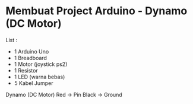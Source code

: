 # Membuat Project Arduino - Dynamo (DC Motor)

List :
- 1 Arduino Uno
- 1 Breadboard
- 1 Motor (joystick ps2)
- 1 Resistor
- 1 LED (warna bebas)
- 5 Kabel Jumper

Dynamo (DC Motor)
Red -> Pin
Black -> Ground